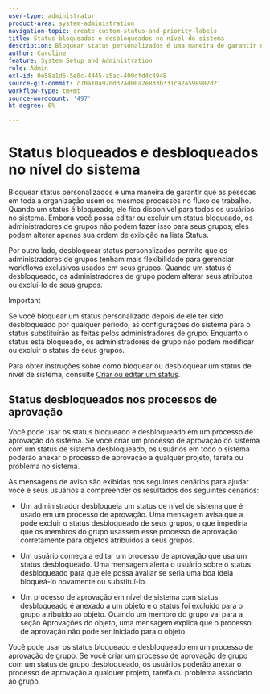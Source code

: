 ```yaml
---
user-type: administrator
product-area: system-administration
navigation-topic: create-custom-status-and-priority-labels
title: Status bloqueados e desbloqueados no nível do sistema
description: Bloquear status personalizados é uma maneira de garantir que as pessoas em toda a organização usem os mesmos processos no fluxo de trabalho. Quando um status é bloqueado, ele fica disponível para todos os usuários no sistema. Embora você possa editá-lo ou excluí-lo, os administradores de grupo não podem fazer isso para seus grupos. Por outro lado, desbloquear status personalizados permite que os administradores de grupos tenham mais flexibilidade para gerenciar workflows exclusivos usados em seus grupos. Eles podem alterar os atributos de um status desbloqueado ou excluí-lo de seus grupos.
author: Caroline
feature: System Setup and Administration
role: Admin
exl-id: 0e58a1d6-5e0c-4445-a5ac-400dfd4c4948
source-git-commit: c70a10a920d32ad00a2e833b331c92a598902d21
workflow-type: tm+mt
source-wordcount: '497'
ht-degree: 0%

---
```


# Status bloqueados e desbloqueados no nível do sistema

Bloquear status personalizados é uma maneira de garantir que as pessoas em toda a organização usem os mesmos processos no fluxo de trabalho. Quando um status é bloqueado, ele fica disponível para todos os usuários no sistema. Embora você possa editar ou excluir um status bloqueado, os administradores de grupos não podem fazer isso para seus grupos; eles podem alterar apenas sua ordem de exibição na lista Status.

Por outro lado, desbloquear status personalizados permite que os administradores de grupos tenham mais flexibilidade para gerenciar workflows exclusivos usados em seus grupos. Quando um status é desbloqueado, os administradores de grupo podem alterar seus atributos ou excluí-lo de seus grupos.

>[!IMPORTANT]
>
>Se você bloquear um status personalizado depois de ele ter sido desbloqueado por qualquer período, as configurações do sistema para o status substituirão as feitas pelos administradores de grupo. Enquanto o status está bloqueado, os administradores de grupo não podem modificar ou excluir o status de seus grupos.

Para obter instruções sobre como bloquear ou desbloquear um status de nível de sistema, consulte [Criar ou editar um status](../../../administration-and-setup/customize-workfront/creating-custom-status-and-priority-labels/create-or-edit-a-status.md).

## Status desbloqueados nos processos de aprovação

Você pode usar os status bloqueado e desbloqueado em um processo de aprovação do sistema. Se você criar um processo de aprovação do sistema com um status de sistema desbloqueado, os usuários em todo o sistema poderão anexar o processo de aprovação a qualquer projeto, tarefa ou problema no sistema.

As mensagens de aviso são exibidas nos seguintes cenários para ajudar você e seus usuários a compreender os resultados dos seguintes cenários:

* Um administrador desbloqueia um status de nível de sistema que é usado em um processo de aprovação. Uma mensagem avisa que a pode excluir o status desbloqueado de seus grupos, o que impediria que os membros do grupo usassem esse processo de aprovação corretamente para objetos atribuídos a seus grupos.

* Um usuário começa a editar um processo de aprovação que usa um status desbloqueado. Uma mensagem alerta o usuário sobre o status desbloqueado para que ele possa avaliar se seria uma boa ideia bloqueá-lo novamente ou substituí-lo.

* Um processo de aprovação em nível de sistema com status desbloqueado é anexado a um objeto e o status foi excluído para o grupo atribuído ao objeto. Quando um membro do grupo vai para a seção Aprovações do objeto, uma mensagem explica que o processo de aprovação não pode ser iniciado para o objeto.

Você pode usar os status bloqueado e desbloqueado em um processo de aprovação de grupo. Se você criar um processo de aprovação de grupo com um status de grupo desbloqueado, os usuários poderão anexar o processo de aprovação a qualquer projeto, tarefa ou problema associado ao grupo.